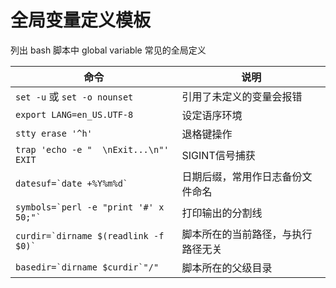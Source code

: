 # 全局变量定义模板

列出 bash 脚本中 global variable 常见的全局定义

| 命令 | 说明 |
| --- | --- |
| `set -u` 或 `set -o nounset` | 引用了未定义的变量会报错 |
| `export LANG=en_US.UTF-8` | 设定语序环境 |
| `stty erase '^h'` | 退格键操作 |
| `trap 'echo -e "  \nExit...\n"' EXIT` | SIGINT信号捕获 |
| ``datesuf=`date +%Y%m%d` `` | 日期后缀，常用作日志备份文件命名 |
| `` symbols=`perl -e "print '#' x 50;"` `` | 打印输出的分割线 |
| ``curdir=`dirname $(readlink -f $0)` `` | 脚本所在的当前路径，与执行路径无关 |
| ``basedir=`dirname $curdir`"/" `` | 脚本所在的父级目录 |


